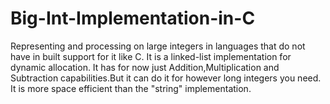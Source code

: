 # Big-Int-Implementation-in-C
Representing and processing on large integers in languages that do not have in built support for it like C. It is a linked-list implementation for dynamic allocation. 
It has for now just Addition,Multiplication and Subtraction capabilities.But it can do it for however long integers you need.
It is more space efficient than the "string" implementation.
